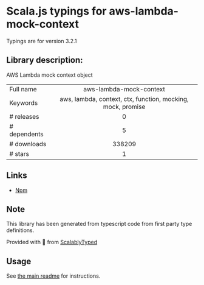 
# Scala.js typings for aws-lambda-mock-context

Typings are for version 3.2.1

## Library description:
AWS Lambda mock context object

|                    |                 |
| ------------------ | :-------------: |
| Full name          | aws-lambda-mock-context |
| Keywords           | aws, lambda, context, ctx, function, mocking, mock, promise |
| # releases         | 0 |
| # dependents       | 5 |
| # downloads        | 338209 |
| # stars            | 1 |

## Links
- [Npm](https://www.npmjs.com/package/aws-lambda-mock-context)
    


## Note
This library has been generated from typescript code from first party type definitions.

Provided with :purple_heart: from [ScalablyTyped](https://github.com/oyvindberg/ScalablyTyped)

## Usage
See [the main readme](../../readme.md) for instructions.


